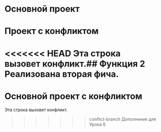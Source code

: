 # Основной проект
# Проект с конфликтом
<<<<<<< HEAD
Эта строка вызовет конфликт.## Функция 2
Реализована вторая фича.
=======
# Основной проект с конфликтом
Эта строка вызовет конфликт.
>>>>>>> conflict-branch
Дополнение для Урока 6
